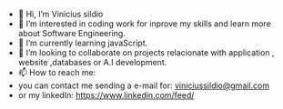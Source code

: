 - 👋 Hi, I’m Vinicius sildio
- 👀 I’m interested in coding work for inprove my skills and learn more about 
Software Engineering.
- 🌱 I’m currently learning javaScript.
- 💞️ I’m looking to collaborate on projects relacionate with application , website ,databases or A.I development.
- 📫 How to reach me:
- you can contact me sending a e-mail for: viniciussildio@gmail.com
- or my linkedIn: https://www.linkedin.com/feed/

<!---
vin1ciussildio/vin1ciussildio is a ✨ special ✨ repository because its `README.md` (this file) appears on your GitHub profile.
You can click the Preview link to take a look at your changes.
--->
